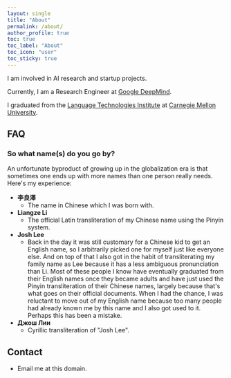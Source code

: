 ```yaml
---
layout: single
title: "About"
permalink: /about/
author_profile: true
toc: true
toc_label: "About"
toc_icon: "user"
toc_sticky: true
---
```


I am involved in AI research and startup projects.

Currently, I am a Research Engineer at [Google
DeepMind](https://deepmind.google).

I graduated from the [Language Technologies Institute](https://lti.cs.cmu.edu/)
at [Carnegie Mellon University](https://cmu.edu).

## FAQ

### So what name(s) do you go by?

An unfortunate byproduct of growing up in the globalization era is that
sometimes one ends up with more names than one person really needs. Here's my
experience:

- **李良澤**
  - The name in Chinese which I was born with.
- **Liangze Li**
  - The official Latin transliteration of my Chinese name using the Pinyin
    system.
- **Josh Lee**
  - Back in the day it was still customary for a Chinese kid to get an English
    name, so I arbitrarily picked one for myself just like everyone else. And on
    top of that I also got in the habit of transliterating my family name as Lee
    because it has a less ambiguous pronunciation than Li. Most of these people
    I know have eventually graduated from their English names once they became
    adults and have just used the Pinyin transliteration of their Chinese names,
    largely because that's what goes on their official documents. When I had the
    chance, I was reluctant to move out of my English name because too many
    people had already known me by this name and I also got used to it. Perhaps
    this has been a mistake.
- **Джош Лии**
  - Cyrillic transliteration of "Josh Lee".

## Contact

- Email me at this domain.
